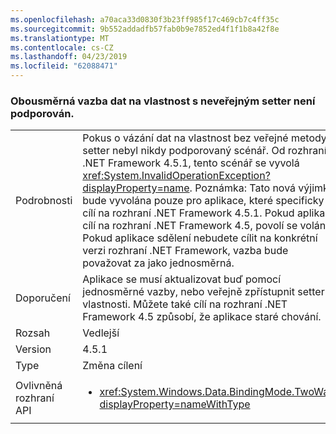 ```yaml
---
ms.openlocfilehash: a70aca33d0830f3b23ff985f17c469cb7c4ff35c
ms.sourcegitcommit: 9b552addadfb57fab0b9e7852ed4f1f1b8a42f8e
ms.translationtype: MT
ms.contentlocale: cs-CZ
ms.lasthandoff: 04/23/2019
ms.locfileid: "62088471"
---
```

### <a name="two-way-data-binding-to-a-property-with-a-non-public-setter-is-not-supported"></a>Obousměrná vazba dat na vlastnost s neveřejným setter není podporován.

|   |   |
|---|---|
|Podrobnosti|Pokus o vázání dat na vlastnost bez veřejné metody setter nebyl nikdy podporovaný scénář. Od rozhraní .NET Framework 4.5.1, tento scénář se vyvolá <xref:System.InvalidOperationException?displayProperty=name>. Poznámka: Tato nová výjimka bude vyvolána pouze pro aplikace, které specificky cílí na rozhraní .NET Framework 4.5.1. Pokud aplikace cílí na rozhraní .NET Framework 4.5, povolí se volání. Pokud aplikace sdělení nebudete cílit na konkrétní verzi rozhraní .NET Framework, vazba bude považovat za jako jednosměrná.|
|Doporučení|Aplikace se musí aktualizovat buď pomocí jednosměrné vazby, nebo veřejně zpřístupnit setter vlastnosti. Můžete také cílí na rozhraní .NET Framework 4.5 způsobí, že aplikace staré chování.|
|Rozsah|Vedlejší|
|Version|4.5.1|
|Type|Změna cílení|
|Ovlivněná rozhraní API|<ul><li><xref:System.Windows.Data.BindingMode.TwoWay?displayProperty=nameWithType></li></ul>|
